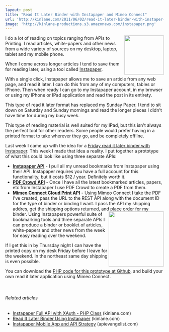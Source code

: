 ```yaml
---
layout: post
title: "Read It Later Binder with Instapaper and Mimeo Connect"
url: 'http://kinlane.com/2011/06/02/read-it-later-binder-with-instaper-and-mimeo-connect/'
image: 'http://kinlane-productions.s3.amazonaws.com/instapaper.png'
---
```


<img class="c1" src="http://kinlane-productions.s3.amazonaws.com/instapaper.png" alt="" width="125" align="right" />I do a lot of reading on topics ranging from APIs to Printing. I read articles, white-papers and other news from a wide variety of sources on my desktop, laptop, tablet and my mobile phone.

When I come across longer articles I tend to save them for reading later, using a tool called [Instapaper][1].

With a single click, Instapaper allows me to save an article from any web page, and read it later. I can do this from any of my computers, tables or IPhone. Then when ready I can go to my Instapaper account, in my browser or using my IPhone or IPad application and read the post in its entirety.

This type of read it later format has replaced my Sunday Paper. I tend to sit down on Saturday and Sunday mornings and read the longer pieces I didn't have time for during my busy week.

This type of reading material is well suited for my IPad, but this isn't always the perfect tool for other readers. Some people would prefer having in a printed format to take wherever they go, and be completely offline.

Last week I came up with the idea for a [Friday read it later binder with Instapaper][2]. This week I made that idea a reality. I put together a prototype of what this could look like using three separate APIs:

  * **[Instapaper API][3]** \- I pull all my unread bookmarks from Instapaper using their API. Instapaper requires you have a full account for this functionality, but it costs $12 / year. Definitely worth it.
  * **[PDF Crowd API][4]** \- Once I have all the latest bookmarked articles, papers, etc from Instapaper I use PDF Crowd to create a PDF from them.
  * **[Mimeo Connect Cloud Print API][5]** \- Using Mimeo Connect I take the PDF I've created, pass the URL to the REST API along with the document ID for the type of binder or binding I want. I pass the API my shipping addres, get the shipping options returned, and place order for my binder.
<img class="c1" src="http://kinlane-productions.s3.amazonaws.com/mimeo/mimeo_connect_logo.jpg" alt="" width="175" align="right" />Using Instapapers powerful suite of bookmarking tools and three separate APIs I can produce a binder or booklet of articles, white-papers and other news from the week for easy reading over the weekend.

If I get this in by Thursday night I can have the printed copy on my desk Friday before I leave for the weekend. In the northeast same day shipping is even possible.

You can download the [PHP code for this prototype at Github][6], and build your own read it later application using Mimeo Connect.

 

######  Related articles

  * [Instapaper Full API with XAuth - PHP Class][7] (kinlane.com)
  * [Read It Later Binder Using Instapaper][8] (kinlane.com)
  * [Instapaper Mobile App and API Strategy][9] (apievangelist.com)

   [1]: http://www.instapaper.com (Instpaper)
   [2]: ../../projects/idea_detail.php?ID=13 (Friday Read it Later Binder with Instapaper)
   [3]: http://www.instapaper.com/api/full (Instapaper API)
   [4]: https://pdfcrowd.com/html-to-pdf-api/ (PDF Crowd API)
   [5]: ../../ (Mimeo Connect Cloud Print API)
   [6]: https://github.com/mimeoconnect/InstapaperBinder (PHP Code for this at Github)
   [7]: http://www.kinlane.com/2011/06/instapaper-full-api-with-xauth-php-class/
   [8]: http://www.kinlane.com/2011/05/read-it-later-binder-using-instapaper/
   [9]: http://blog.apievangelist.com/2011/04/28/instapaper-mobile-app-and-api-strategy/
